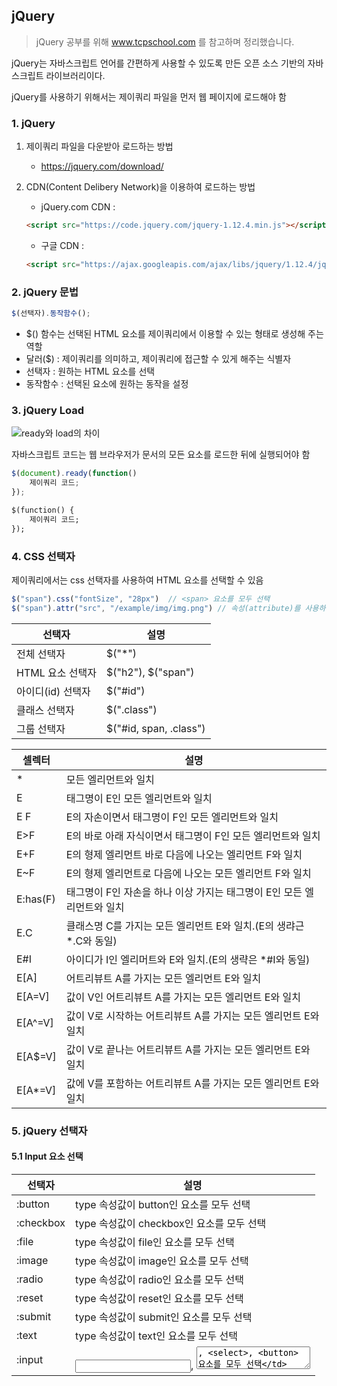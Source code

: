 ## jQuery

> jQuery 공부를 위해 www.tcpschool.com 를 참고하며 정리했습니다.

jQuery는 자바스크립트 언어를 간편하게 사용할 수 있도록 만든 오픈 소스 기반의 자바스크립트 라이브러리이다.

jQuery를 사용하기 위해서는 제이쿼리 파일을 먼저 웹 페이지에 로드해야 함

### 1. jQuery

1. 제이쿼리 파일을 다운받아 로드하는 방법

   - https://jquery.com/download/

2. CDN(Content Delibery Network)을 이용하여 로드하는 방법

   - jQuery.com CDN : 

   ```html
   <script src="https://code.jquery.com/jquery-1.12.4.min.js"></script>
   ```

   - 구글 CDN : 

   ```html
   <script src="https://ajax.googleapis.com/ajax/libs/jquery/1.12.4/jquery.min.js"></script>
   ```

### 2. jQuery 문법

```javascript
$(선택자).동작함수();
```

- $() 함수는 선택된 HTML 요소를 제이쿼리에서 이용할 수 있는 형태로 생성해 주는 역할
- 달러($) : 제이쿼리를 의미하고, 제이쿼리에 접근할 수 있게 해주는 식별자
- 선택자 : 원하는 HTML 요소를 선택
- 동작함수 : 선택된 요소에 원하는 동작을 설정

### 3. jQuery Load

![ready와 load의 차이](../Image/JAVASCRIPT/load_순서.png)

자바스크립트 코드는 웹 브라우저가 문서의 모든 요소를 로드한 뒤에 실행되어야 함

```javascript
$(document).ready(function() 
    제이쿼리 코드;
});
```

```html
$(function() {
    제이쿼리 코드;
});
```

### 4. CSS 선택자

제이쿼리에서는 css 선택자를 사용하여 HTML 요소를 선택할 수 있음

```js
$("span").css("fontSize", "28px")  // <span> 요소를 모두 선택
$("span").attr("src", "/example/img/img.png") // 속성(attribute)를 사용하여 HTML 요소를 선택할 수 있음
```

| 선택자            | 설명                   |
| ----------------- | ---------------------- |
| 전체 선택자       | $("*")                 |
| HTML 요소 선택자  | $("h2"), $("span")     |
| 아이디(id) 선택자 | $("#id")               |
| 클래스 선택자     | $(".class")            |
| 그룹 선택자       | $("#id, span, .class") |


| 셀렉터   | 설명                                                         |
| -------- | ------------------------------------------------------------ |
| *        | 모든 엘리먼트와 일치                                         |
| E        | 태그명이 E인 모든 엘리먼트와 일치                            |
| E F      | E의 자손이면서 태그명이 F인 모든 엘리먼트와 일치             |
| E>F      | E의 바로 아래 자식이면서 태그명이 F인 모든 엘리먼트와 일치   |
| E+F      | E의 형제 엘리먼트 바로 다음에 나오는 엘리먼트 F와 일치       |
| E~F      | E의 형제 엘리먼트로 다음에 나오는 모든 엘리먼트 F와 일치     |
| E:has(F) | 태그명이 F인 자손을 하나 이상 가지는 태그명이 E인 모든 엘리먼트와 일치 |
| E.C      | 클래스명 C를 가지는 모든 엘리먼트 E와 일치.(E의 생랴근 *.C와 동일) |
| E#I      | 아이디가 I인 엘리머트와 E와 일치.(E의 생략은 *#I와 동일)     |
| E[A]     | 어트리뷰트 A를 가지는 모든 엘리먼트 E와 일치                 |
| E[A=V]   | 값이 V인 어트리뷰트 A를 가지는 모든 엘리먼트 E와 일치        |
| E[A^=V]  | 값이 V로 시작하는 어트리뷰트 A를 가지는 모든 엘리먼트 E와 일치 |
| E[A$=V]  | 값이 V로 끝나는 어트리뷰트 A를 가지는 모든 엘리먼트 E와 일치 |
| E[A*=V]  | 값에 V를 포함하는 어트리뷰트 A를 가지는 모든 엘리먼트 E와 일치 |

### 5. jQuery 선택자

#### 5.1 Input 요소 선택

| 선택자    | 설명                                                         |
| --------- | ------------------------------------------------------------ |
| :button   | type 속성값이 button인 요소를 모두 선택                      |
| :checkbox | type 속성값이 checkbox인 요소를 모두 선택                    |
| :file     | type 속성값이 file인 요소를 모두 선택                        |
| :image    | type 속성값이 image인 요소를 모두 선택                       |
| :radio    | type 속성값이 radio인 요소를 모두 선택                       |
| :reset    | type 속성값이 reset인 요소를 모두 선택                       |
| :submit   | type 속성값이 submit인 요소를 모두 선택                      |
| :text     | type 속성값이 text인 요소를 모두 선택                        |
| :input    | <input>, <textarea>, <select>, <button> 요소를 모두 선택     |
| :checked  | type 속성값이 checkbox 또는 radio인 요소 중 체크되어 있는 요소를 모두 선택 |
| :selectd  | <option> 요소 중에서 선택된 요소를 모두 선택                 |
| :focus    | 현재 포커스가 가지고 있는 요소를 선택                        |
| :disalbed | 비활성화되어 있는 요소를 모두 선택                           |
| enabled   | 활성화되어 있는 요소를 모두 선택                             |

#### 5.2 선택한 요소의 필터링

선택한 요소 중에서 더욱 세분화된 선택을 하기 위해 필터링을 사용할 수 있음

| 선택자            | 설명                                                         |
| ----------------- | ------------------------------------------------------------ |
| :eq(n)            | 선택한 요소 중에서 인텍스가 n인 요소를 선택                  |
| :gt(n)            | 선택한 요소 중에서 인덱스가 n보다 큰 요소를 모두 선택        |
| :lt(n)            | 선택한 요소 주에서 인덱스가 n보다 작은 요소를 모두 선택      |
| :even             | 선택한 요소 중에서 인덱스가 짝수인 요소를 모두 선택          |
| :odd              | 선택한 요소 중에서 인덱스가 홀수인 요소를 모두 선택          |
| :first            | 선택한 요소 중에서 첫 번째 요소를 선택                       |
| :last             | 선택한 요소 중에서 마지막 요소를 선택                        |
| :animated         | 선택한 요소 중에서 애니메이션 효과가 실행 중인 요소를 모두 선택 |
| :header           | 선택한 요소 중에서 h1~h6 요소를 모두 선택                    |
| :lang(언어)       | 선택한 요소 중에서 지정한 언어의 요소를 모두 선택함<br />e.g., $( "div:lang(en-us)" ) |
| :not(선택자)      | 선택한 요소 중에서 지정한 선택자와 일치하지 않는 요소를 모두 선택<br />e.g., $( "input:not(:checked) " ) |
| :root             | 선택한 요소 중에서 최상위 루트 요소를 선택<br />e.g.,$(":root") |
| :target           | 선택한 요소 중에서 웹 페이지 URI의 fragment 식별자와 일치하는 ㅇ소를 모두 선택 |
| :contains(텍스트) | 선택한 요소 중에서 지정한 텍스트를 포함하는 요소를 모두 선택 (대소문자 구별)<br />e.g., $( ':contains(text)' ) |
| :hsas(선택자)     | 선택한 요소 중에서 지정한 선택자와 일치하는 자손 요소를 갖는 요소를 모두 선택<br />e.g., $( 'p:has(span)' ) -> span 요소를 가지고 있는 p 요소를 선택 |
| :empty            | 선택한 요소 중에서 자식 요소를 가지고 있지 않은 요소를 모두 선택<br />$( 'td:empty' ) |
| :parent           | 선택한 요소 중에서 자식 요소를 가지고 있는 요소를 모두 선택  |

### 6. Getter, Settger 메소드

요소에 접근하여 요소의 값을 읽거나 설정할 수 있도록 도와주는 메소드

- getter 메소드는 선택된 요소가 여러 개 존재하면 첫 번째 요소의 값만 반환
- setter 메소드는 선택된 모든 요소에 인수로 전달
- 메소드 체이닝(method chaining)으로 여러 개의 메소드를 연속으로 호출할 수 있음

```javascript
$("#list").find("li").eq(1).html("두 번째 아이템을 선택했어요!!");
```

- 메소드 체이닝 도중에 .end() 메소드를 사용하여 바로 이전에 선탤햇던 요소의 집합을 다시 선택 가능

```javascript
$("#list")
    .find("li")
    .eq(1)
    .html("두 번째 아이템을 선택했어요!!")
    .end() // 다시 id가 list인 요소의 자손 요소 중에서 <li>요소를 모두 선택 한 후
    .eq(2).html("세 번째 아이템도 선택") // 그 중에서 세 번째 요소의 값을 설정
```

#### 6.1 대표적인 getter, setter 메소드

| 메소드      | 설명                                                         |
| ----------- | ------------------------------------------------------------ |
| .html()     | 해당 요소의 HTML 콘텐츠를 반환하거나 설정                    |
| .text()     | 해당 요소의 텍스트 콘텐츠를 반환하거나 설정                  |
| .width()    | 선택한 요소 주엥서 첫 번째 요소의 너비를 픽셀 단위의 정수로 반환하거나 설정 |
| .height()   | 선택한 요소 중에서 첫 번재 요소의 높이를 픽셀 단위의 정수로 반환하거나 설정 |
| .attr()     | 해당 요소의 명시된 속성의 속성값을 반환하거나 설정           |
| .position() | 선택한 요소 중에서 첫 번째 요소에 대해 특정 위치에 존재하는 객체를 반환 |
| .val        | <form> 요소의 값을 반환하거나 설정                           |

### 7. 요소의 조작

| 메소드       | 설명                                               |
| ------------ | -------------------------------------------------- |
| .append()    | 선택한 요소의 마지막에 새로운 요소나 콘텐츠를 추가 |
| .prepend()   | 선택한 요소의 처음에 새로운 요소나 콘텐츠를 추가   |
| .appendTo()  | 선택한 요소를 해당 요소의 마지막에 삽입            |
| .prependTo() | 선택한 요소의 해당 요소의 처음에 삽입              |

```javascript
// 소스와 타겟의 위치가 서로 반대
$("#list").append("<li>새로 추가된 아이템이에요!</li>");
$("#firstItem").appendTo("#list");

// 소스와 타겟의 위치가 서로 반대
$("li").prepend("새로 추가된 콘텐츠에요!");
$("<b>새로 추가된 콘텐츠에요!</b>").prependTo(".item");
```

| 메소드          | 설명                                                |
| --------------- | --------------------------------------------------- |
| .before()       | 선택한 요소의 바로 앞에 새로운 요소나 콘텐츠를 추가 |
| .after()        | 선택한 요소의 바로 뒤에 새로운 요소나 콘텐츠를 추가 |
| .insertBefore() | 선택한 요소를 해당 요소의 앞에 삽입                 |
| .insertAfter()  | 선택한 요소를 해당 요소의 뒤에 삽입                 |

```javascript
// 소스와 타겟의 위치가 서로 반대
$("#list").before("새로운 행");
$("새로운 행").insertBefore("#list");

// 소스와 타겟의 위치가 서로 반대
$("#list").after("새로운 행");
$("새로운 행").insertAfter("#list");
```

| 메소드       | 설명                                           |
| ------------ | ---------------------------------------------- |
| .wrap()      | 선택한 요소를 포함하는 새로운 요소를 추가      |
| .wrapAll()   | 선택한 모든 요소를 포함하는 새로운 요소를 추가 |
| .wrapInner() | 선택한 요소에 포함되는 새로운 요소를 추가      |

```html
<p>hello</p>
<p>world</p>
```

```javascript
$("p").wrap("<div></div>");
$("p").wrapAll("<div></div>");
$("p").wrapInner("<div></div>");
```

```html
<!-- wrap -->
<div><p>hello</p></div>
<div><p>world</p></div>
<!-- wrapAll -->
<div>
    <p>hello</p>
    <p>world</p>
</div>
<!-- wrapInner -->
<p><div>hello</div></p>
<p><div>world</div></p>
```

| 메소드         | 설명                                                         |
| -------------- | ------------------------------------------------------------ |
| .clone()       | 선택한 요소를 복사하여 새로운 요소를 생성<br />e.g., $("#firstItem").clone().appendTo("#list"); |
| .replaceAll()  | 선택한 요소를 지정된 요소로 대체<br />e.g., $("#firstItem").replaceAll(".item"); |
| .replaceWith() | 선택한 모든 요소를 지정된 요소로 대체<br />e.g., $(".item").replaceWith($("#firstItem")); |
| .remove        | 선택한 요소를 DOM 트리에서 삭제 (연관된 제이쿼리 데이터나 이벤트도 같이 삭제) |
| .detach()      | 선택한 요소를 DOM 트리에서 삭제 (연관된 제이쿼리 데이터나 이벤트는 유지) |
| .empty()       | 선택한 요소의 자식 요소를 모두 삭제                          |
| .unwrap()      | 선택한 요소의 부모 요소를 삭제                               |

### 8. 조상(ancestor), 형제(sibling), 자손(descendant)

#### 8.1 조상(ancestor)

| 메소드          | 설명                                                         |
| --------------- | ------------------------------------------------------------ |
| .parent()       | 선택한 요소의 부모(parent) 요소를 선택                       |
| .parents()      | 선택한 요소의 조상(ancestor) 요소를 모두 선택                |
| .parentsUntil() | 선택한 요소의 조상 요소 중에서 지정한 선택자에 해당하는 요소 바로 이전까지의 요소를 모드 선택 |
| .closest()      | 선택한 요소를 포함한 조상 요소 중에서 지정한 선택자에 해당하는 요소 중 가장 첫 번째 요소를 선택 |

#### 8.2 형제(sibling)

| 메소드       | 설명                                                         |
| ------------ | ------------------------------------------------------------ |
| .siblings()  | 선택한 요소의 형제 요소 중에서 지정한 선택자에 해당하는 요소를 모두 선택 |
| .next()      | 선택한 요소의 바로 다음에 위치한 형제 요소를 선택            |
| .nextAll()   | 선택한 요소의 다음에 위치한 형제 요소를 모두 선택            |
| .nextUntil   | 선택한 요소의 형제 요소 중에서 지정한 선택자에 해당하는 요소 바로 이전까지의 요소를 모두 선택 |
| .prev()      | 선택한 요소의 바로 이전에 위치한 형제 요소를 선택            |
| .prevAll()   | 선택한 요소의 이전에 위치한 형제 요소를 모두 선택            |
| .prevUntil() | 선택한 요소의 형제 요소 중에서 지정한 선택자에 해당하는 요소 바로 다음까지의 요소를 모두 선택 |

#### 8.3 자손(descendant)

| 메소드      | 설명                                                         |
| ----------- | ------------------------------------------------------------ |
| .children() | 선택한 요소의 자식 요소를 모두 선택                          |
| .find()     | 선택한 요소의 자손 요소 중에서 전달받은 선택자에 해당하는 요소를 모두 선택 |

### 9. 기타 탐색 메소드

| 메소드          | 설명                                                         |
| --------------- | ------------------------------------------------------------ |
| .add()          | 선택한 요소의 집합에 전달받은 요소를 추가                    |
| .addBack()      | 선택한 요소의 집합에 바로 전에 선택했던 요소를 추가          |
| .each()         | 선택한 요소 집합의 요소마다 전달받은 콜백 함수를 실행        |
| .end()          | 마지막으로 실행한 메소드의 실행 전 상태로 선택한 요소의 집합을 복원 |
| .offsetParent() | 선택한 요소를 위치시킬 때 기준이 되었던 조상 요소를 선택     |
| .contents()     | 선택한 요소의 자식 요소를 모두 선택 (텍스트 노드와 주석 노드까지 모두 포함) |

### 10. 필터링 메소드

| 메소드    | 설명                                                         |
| --------- | ------------------------------------------------------------ |
| .first()  | 선택한 요소 중에서 첫 번째 요소를 선택                       |
| .last()   | 선택한 요소 중에서 마지막 요소를 선택                        |
| .eq()     | 선택한 요소 중에서 전달받은 인덱스에 해당하는 요소를 선택    |
| .filter() | 선택학 요소 중에서 전달받은 선택자에 해당하거나, 함수 호출의 결과가 참(true)인 요소를 모두 선택 |
| .not()    | 선택한 요소 중에서 전달받은 선택자에 해당하거나, 함수 호출의 결과가 참(true)인 요소를 제외한 나머지 요소를 모두 선택 |
| .has()    | 선택한 요소 중에서 전달받은 선택자에 해당하는 요소를 자손 요소로 가지고 있는 요소를 모두 선택 |
| .is()     | 선택한 요소 중에서 전달받은 선택자에 해당하는 요소가 하나라도 존재하면 참(true)을 반환 |
| .map()    | 선택한 요소 집합의 각 요소마다 콜백 함수를 실행하고, 그 반환값으로 구성된 제이쿼리 객체를 반환 |
| .slice()  | 선택한 요소 중에서 전달받은 인덱스 범위에 해당하는 요소만을 선택 |

